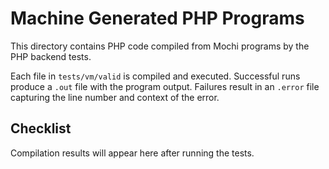 # Machine Generated PHP Programs

This directory contains PHP code compiled from Mochi programs by the
PHP backend tests.

Each file in `tests/vm/valid` is compiled and executed. Successful
runs produce a `.out` file with the program output. Failures result in
an `.error` file capturing the line number and context of the error.

## Checklist

Compilation results will appear here after running the tests.
